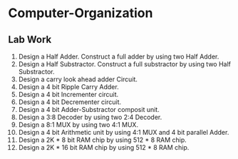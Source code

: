 # Computer-Organization
## Lab Work
1. Design a Half Adder. Construct a full adder by using two Half Adder. <br>
2. Design a Half Substractor. Construct a full substractor by using two Half Substractor. <br>
3. Design a carry look ahead adder Circuit. <br>
4. Design a 4 bit Ripple Carry Adder. <br>
5. Design a 4 bit Incrementer circuit. <br>
6. Design a 4 bit Decrementer circuit. <br>
7. Design a 4 bit Adder-Substractor composit unit. <br>
8. Design a 3:8 Decoder by using two 2:4 Decoder. <br>
9. Design a 8:1 MUX by using two 4:1 MUX. <br>
10. Design a 4 bit Arithmetic unit by using 4:1 MUX and 4 bit parallel Adder. <br>
11. Design a 2K * 8 bit RAM chip by using 512 * 8 RAM chip. <br>
12. Design a 2K * 16 bit RAM chip by using 512 * 8 RAM chip.

